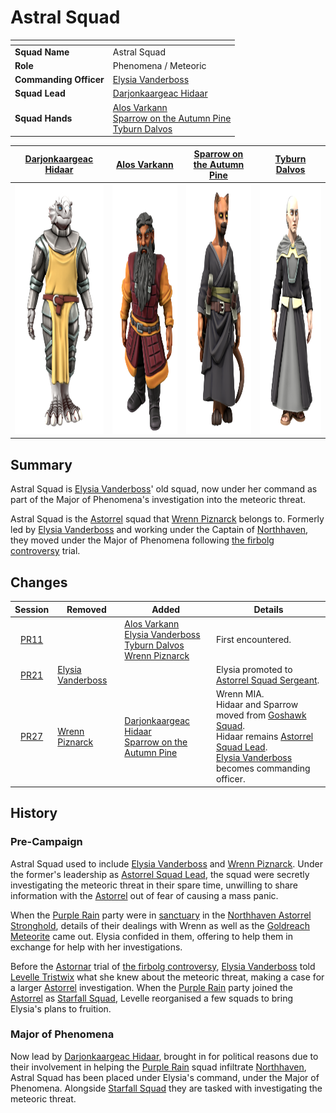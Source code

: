 # Astral Squad

| []() | |
| --- | --- |
| **Squad Name** | Astral Squad | squad.2
| **Role** | Phenomena / Meteoric |
| **Commanding Officer** | [Elysia Vanderboss](../../../../characters/elysia-vanderboss.md) |
| **Squad Lead** | [Darjonkaargeac Hidaar](../../../../characters/darjonkaargeac-hidaar.md) |
| **Squad Hands** | [Alos Varkann](../../../../characters/alos-varkann.md)<br>[Sparrow on the Autumn Pine](../../../../characters/sparrow-on-the-autumn-pine.md)<br>[Tyburn Dalvos](../../../../characters/tyburn-dalvos.md) |

| [Darjonkaargeac Hidaar](../../../../characters/darjonkaargeac-hidaar.md) | [Alos Varkann](../../../../characters/alos-varkann.md) | [Sparrow on the Autumn Pine](../../../../characters/sparrow-on-the-autumn-pine.md) | [Tyburn Dalvos](../../../../characters/tyburn-dalvos.md) |
|:---:|:---:|:---:|:---:|
| <img src="https://raw.githubusercontent.com/jesskelsall/astarus-images/main/characters/portraits/0a64ffd6aaf731b7.png" height="400" /> | <img src="https://raw.githubusercontent.com/jesskelsall/astarus-images/main/characters/portraits/601e5a966741b4ba.png" height="400" /> | <img src="https://raw.githubusercontent.com/jesskelsall/astarus-images/main/characters/portraits/41e0b0962f18eb6b.png" height="400" /> | <img src="https://raw.githubusercontent.com/jesskelsall/astarus-images/main/characters/portraits/34859beef3fb999b.png" height="400" /> |

## Summary

Astral Squad is [Elysia Vanderboss](../../../../characters/elysia-vanderboss.md)' old squad, now under her command as part of the Major of Phenomena's investigation into the meteoric threat.

Astral Squad is the [Astorrel](../astorrel.md) squad that [Wrenn Piznarck](../../../../characters/wrenn-piznarck.md) belongs to. Formerly led by [Elysia Vanderboss](../../../../characters/elysia-vanderboss.md) and working under the Captain of [Northhaven](../../../../places/cities/northhaven.md), they moved under the Major of Phenomena following [the firbolg controversy](../../../../storylines/ended/the-firbolg-controversy.md) trial.

## Changes

| Session | Removed | Added | Details |
|:---:| --- | --- | --- |
| [PR11](../../../../sessions/PR11.md) || [Alos Varkann](../../../../characters/alos-varkann.md)<br>[Elysia Vanderboss](../../../../characters/elysia-vanderboss.md)<br>[Tyburn Dalvos](../../../../characters/tyburn-dalvos.md)<br>[Wrenn Piznarck](../../../../characters/wrenn-piznarck.md) | First encountered. |
| [PR21](../../../../sessions/PR21.md) | [Elysia Vanderboss](../../../../characters/elysia-vanderboss.md) || Elysia promoted to [Astorrel Squad Sergeant](../ranks/astorrel-squad-sergeant.md). |
| [PR27](../../../../sessions/PR27.md) | [Wrenn Piznarck](../../../../characters/wrenn-piznarck.md) | [Darjonkaargeac Hidaar](../../../../characters/darjonkaargeac-hidaar.md)<br>[Sparrow on the Autumn Pine](../../../../characters/sparrow-on-the-autumn-pine.md) | Wrenn MIA.<br>Hidaar and Sparrow moved from [Goshawk Squad](goshawk-squad.md).<br>Hidaar remains [Astorrel Squad Lead](../ranks/astorrel-squad-lead.md).<br>[Elysia Vanderboss](../../../../characters/elysia-vanderboss.md) becomes commanding officer. |

## History

### Pre-Campaign

Astral Squad used to include [Elysia Vanderboss](../../../../characters/elysia-vanderboss.md) and [Wrenn Piznarck](../../../../characters/wrenn-piznarck.md). Under the former's leadership as [Astorrel Squad Lead](../ranks/astorrel-squad-lead.md), the squad were secretly investigating the meteoric threat in their spare time, unwilling to share information with the [Astorrel](../astorrel.md) out of fear of causing a mass panic.

When the [Purple Rain](../../../../campaigns/C1-purple-rain.md) party were in [sanctuary](../sanctuary.md) in the [Northhaven Astorrel Stronghold](../../../../places/strongholds/northhaven-astorrel-stronghold.md), details of their dealings with Wrenn as well as the [Goldreach Meteorite](../../../../items/meteoric/meteorites/goldreach-meteorite.md) came out. Elysia confided in them, offering to help them in exchange for help with her investigations.

Before the [Astornar](../../astornar.md) trial of [the firbolg controversy](../../../../storylines/ended/the-firbolg-controversy.md), [Elysia Vanderboss](../../../../characters/elysia-vanderboss.md) told [Levelle Tristwix](../../../../characters/levelle-tristwix.md) what she knew about the meteoric threat, making a case for a larger [Astorrel](../astorrel.md) investigation. When the [Purple Rain](../../../../campaigns/C1-purple-rain.md) party joined the [Astorrel](../astorrel.md) as [Starfall Squad](starfall-squad.md), Levelle reorganised a few squads to bring Elysia's plans to fruition.

### Major of Phenomena

Now lead by [Darjonkaargeac Hidaar](../../../../characters/darjonkaargeac-hidaar.md), brought in for political reasons due to their involvement in helping the [Purple Rain](../../../../campaigns/C1-purple-rain.md) squad infiltrate [Northhaven](../../../../places/cities/northhaven.md), Astral Squad has been placed under Elysia's command, under the Major of Phenomena. Alongside [Starfall Squad](starfall-squad.md) they are tasked with investigating the meteoric threat.
